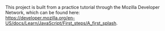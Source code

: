 This project is built from a practice tutorial through the Mozilla Developer Network, which can be found here:
<br>https://developer.mozilla.org/en-US/docs/Learn/JavaScript/First_steps/A_first_splash.
